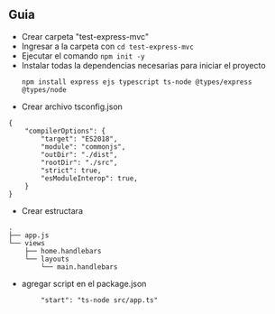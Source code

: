 ## Guia
* Crear carpeta "test-express-mvc"
* Ingresar a la carpeta con  ```cd test-express-mvc```
* Ejecutar el comando ```npm init -y```
* Instalar todas la dependencias necesarias para iniciar el proyecto
    ```
    npm install express ejs typescript ts-node @types/express @types/node
    ```
* Crear archivo tsconfig.json
```
{
    "compilerOptions": {
        "target": "ES2018",
        "module": "commonjs",
        "outDir": "./dist",
        "rootDir": "./src",
        "strict": true,
        "esModuleInterop": true,
    }
}
```
* Crear estructara 
```
.
├── app.js
└── views
    ├── home.handlebars
    └── layouts
        └── main.handlebars

```
* agregar script en el package.json
```
		"start": "ts-node src/app.ts"
```